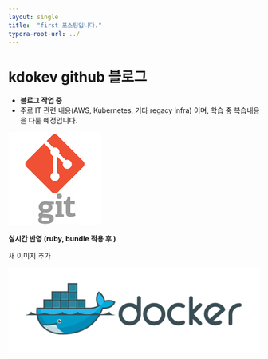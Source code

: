 ```yaml
---
layout: single
title:  "first 포스팅입니다."
typora-root-url: ../
---
```


# kdokev github 블로그 

- **블로그 작업 중**
- 주로 IT 관련 내용(AWS, Kubernetes, 기타 regacy infra) 이며, 학습 중 복습내용을 다룰 예정입니다. 

![git](/images/2024-06-05-first/git.png)



**실시간 반영 (ruby, bundle 적용 후 )**



새 이미지 추가 

![docker-logo](/images/2024-06-05-first/docker-logo.png)
